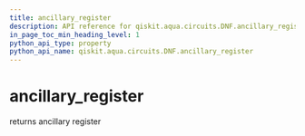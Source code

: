 ```yaml
---
title: ancillary_register
description: API reference for qiskit.aqua.circuits.DNF.ancillary_register
in_page_toc_min_heading_level: 1
python_api_type: property
python_api_name: qiskit.aqua.circuits.DNF.ancillary_register
---
```


# ancillary\_register

returns ancillary register

